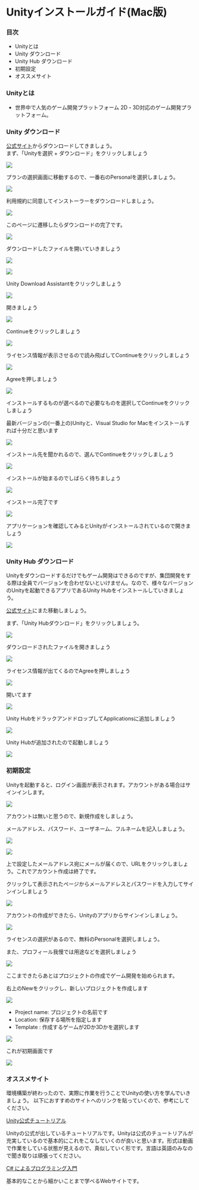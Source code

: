 # Unityインストールガイド(Mac版)

### 目次
 - Unityとは
 - Unity ダウンロード
 - Unity Hub ダウンロード
 - 初期設定
 - オススメサイト

### Unityとは
 -  世界中で人気のゲーム開発プラットフォーム
2D・3D対応のゲーム開発プラットフォーム。

### Unity ダウンロード
[公式サイト](https://unity3d.com/jp/get-unity/download)からダウンロードしてきましょう。<br>
まず、「Unityを選択 + ダウンロード」をクリックしましょう　

![](https://minoeru.github.io/markdown/images/Unity/u_1.png)

プランの選択画面に移動するので、一番右のPersonalを選択しましょう。

![](https://minoeru.github.io/markdown/images/Unity/u_2.png)

利用規約に同意してインストーラーをダウンロードしましょう。

![](https://minoeru.github.io/markdown/images/Unity/u_3.png)

このページに遷移したらダウンロードの完了です。

![](https://minoeru.github.io/markdown/images/Unity/u_4.png)

ダウンロードしたファイルを開いていきましょう

![](https://minoeru.github.io/markdown/images/Unity/u_5.png)

![](https://minoeru.github.io/markdown/images/Unity/u_6.png)

Unity Download Assistantをクリックしましょう

![](https://minoeru.github.io/markdown/images/Unity/u_7.png)

開きましょう

![](https://minoeru.github.io/markdown/images/Unity/u_8.png)

Continueをクリックしましょう

![](https://minoeru.github.io/markdown/images/Unity/u_9.png)

ライセンス情報が表示させるので読み飛ばしてContinueをクリックしましょう

![](https://minoeru.github.io/markdown/images/Unity/u_10.png)

Agreeを押しましょう

![](https://minoeru.github.io/markdown/images/Unity/u_11.png)

インストールするものが選べるので必要なものを選択してContinueをクリックしましょう


最新バージョンの(一番上の)Unityと、Visual Studio for Macをインストールすれば十分だと思います

![](https://minoeru.github.io/markdown/images/Unity/u_12.png)

インストール先を聞かれるので、選んでContinueをクリックしましょう

![](https://minoeru.github.io/markdown/images/Unity/u_13.png)

インストールが始まるのでしばらく待ちましょう

![](https://minoeru.github.io/markdown/images/Unity/u_14.png)

インストール完了です

![](https://minoeru.github.io/markdown/images/Unity/u_15.png)

アプリケーションを確認してみるとUnityがインストールされているので開きましょう

![](https://minoeru.github.io/markdown/images/Unity/u_16.png)

### Unity Hub ダウンロード
Unityをダウンロードするだけでもゲーム開発はできるのですが、集団開発をする際は全員でバージョンを合わせないといけません。なので、様々なバージョンのUnityを起動できるアプリであるUnity Hubをインストールしていきましょう。



[公式サイト](https://unity3d.com/jp/get-unity/download)にまた移動しましょう。


まず、「Unity Hubダウンロード」をクリックしましょう。　

![](https://minoeru.github.io/markdown/images/Unity/u_1.png)

ダウンロードされたファイルを開きましょう

![](https://minoeru.github.io/markdown/images/Unity/u_17.png)

ライセンス情報が出てくるのでAgreeを押しましょう

![](https://minoeru.github.io/markdown/images/Unity/u_18.png)

開いてます

![](https://minoeru.github.io/markdown/images/Unity/u_19.png)

Unity HubをドラックアンドドロップしてApplicationsに追加しましょう

![](https://minoeru.github.io/markdown/images/Unity/u_20.png)

Unity Hubが追加されたので起動しましょう

![](https://minoeru.github.io/markdown/images/Unity/u_21.png)

### 初期設定

Unityを起動すると、ログイン画面が表示されます。アカウントがある場合はサインインします。

![](https://minoeru.github.io/markdown/images/Unity/u_22.png)

アカウントは無いと思うので、新規作成をしましょう。


メールアドレス、パスワード、ユーザネーム、フルネームを記入しましょう。

![](https://minoeru.github.io/markdown/images/Unity/u_23.png)


![](https://minoeru.github.io/markdown/images/Unity/u_24.png)

上で設定したメールアドレス宛にメールが届くので、URLをクリックしましょう。これでアカウント作成は終了です。

クリックして表示されたページからメールアドレスとパスワードを入力してサインインしましょう

![](https://minoeru.github.io/markdown/images/Unity/u_25.png)

アカウントの作成ができたら、Unityのアプリからサインインしましょう。

![](https://minoeru.github.io/markdown/images/Unity/u_26.png)

ライセンスの選択があるので、無料のPersonalを選択しましょう。


また、プロフィール我慢では用途などを選択しましょう

![](https://minoeru.github.io/markdown/images/Unity/u_27.png)

ここまできたらあとはプロジェクトの作成でゲーム開発を始められます。


右上のNewをクリックし、新しいプロジェクトを作成します

![](https://minoeru.github.io/markdown/images/Unity/u_28.png)

- Project name: プロジェクトの名前です
- Location: 保存する場所を指定します
- Template : 作成するゲームが2Dか3Dかを選択します

![](https://minoeru.github.io/markdown/images/Unity/u_29.png)

これが初期画面です

![](https://minoeru.github.io/markdown/images/Unity/u_30.png)


### オススメサイト

環境構築が終わったので、実際に作業を行うことでUnityの使い方を学んでいきましょう。
以下におすすめのサイトへのリンクを貼っていくので、参考にしてください。

[Unity公式チュートリアル](https://unity3d.com/jp/learn/tutorials)


Unityの公式が出しているチュートリアルです。Unityは公式のチュートリアルが充実しているので基本的にこれをこなしていくのが良いと思います。形式は動画で作業をしている状態が見えるので、真似していく形です。言語は英語のみなので聞き取りは頑張ってください。



[C# によるプログラミング入門](http://ufcpp.net/study/csharp/)


基本的なことから細かいことまで学べるWebサイトです。




<!-- [hegehege](#)<br>
[hegehege](#)<br>
[hegehege](#) -->
